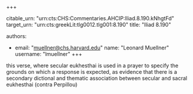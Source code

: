 +++


citable_urn: "urn:cts:CHS:Commentaries.AHCIP:Iliad.8.190.kNhgtFd"
target_urn: "urn:cts:greekLit:tlg0012.tlg001:8.190"
title: "Iliad 8.190"

authors:
- email: "muellner@chs.harvard.edu"
  name: "Leonard Muellner"
  username: "lmuellner"
+++

<p>this verse, where secular eukhesthai is used in a prayer to specify the grounds on which a response is expected, as evidence that there is a secondary dictional and thematic association between secular and sacral eukhesthai (contra Perpillou)</p>